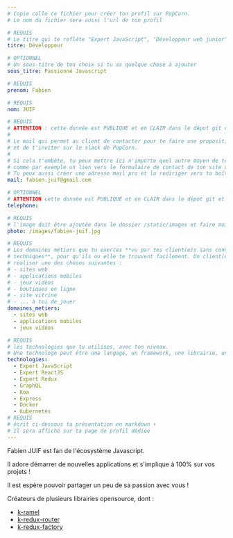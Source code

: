 ```yaml
---
# Copie colle ce fichier pour créer ton profil sur PopCorn.
# Le nom du fichier sera aussi l'url de ton profil

# REQUIS
# Le titre qui te refléte "Expert JavaScript", "Développeur web junior"
titre: Développeur

# OPTIONNEL
# Un sous-titre de ton choix si tu as quelque chose à ajouter
sous_titre: Passionné Javascript

# REQUIS
prenom: Fabien

# REQUIS
nom: JUIF

# REQUIS
# ATTENTION : cette donnée est PUBLIQUE et en CLAIR dans le dépot git et sur le site
#
# Le mail qui permet au client de contacter pour te faire une proposition de projet
# et de t'inviter sur le slack de PopCorn.
#
# Si cela t'embête, tu peux mettre ici n'importe quel autre moyen de te contacter,
# comme par exemple un lien vers le formulaire de contact de ton site ou vers ton linkedin.
# Tu peux aussi créer une adresse mail pro et la rediriger vers ta boîte mail perso
mail: fabien.juif@gmail.com

# OPTIONNEL
# ATTENTION cette donnée est PUBLIQUE et en CLAIR dans le dépot git et sur le site
telephone:

# REQUIS
# l'image doit être ajoutée dans le dossier /static/images et faire moins de 100ko ! Sa hauteur affichée sur le site sera de 300px, elle s'adaptera comme elle peut au responsive avec du css.
photo: /images/fabien-juif.jpg

# REQUIS
# Les domaines métiers que tu exerces **vu par tes client(e)s sans connaissances
# techniques**, pour qu'ils ou elle te trouvent facilement. Un client(e) veut par exemple
# réaliser une des choses suivantes :
# - sites web
# - applications mobiles
# - jeux vidéos
# - boutiques en ligne
# - site vitrine
# - ... à toi de jouer
domaines_metiers:
  - sites web
  - applications mobiles
  - jeux vidéos

# REQUIS
# les technologies que tu utilises, avec ton niveau.
# Une technologe peut être une langage, un framework, une librairie, un CMS ...
technologies:
  - Expert JavaScript
  - Expert ReactJS
  - Expert Redux
  - GraphQL
  - Koa
  - Express
  - Docker
  - Kubernetes
# REQUIS
# écrit ci-dessous ta présentation en markdown ⬇️
# Il sera affiché sur ta page de profil dédiée
---
```


Fabien JUIF est fan de l'écosystème Javascript.

Il adore démarrer de nouvelles applications et s'implique à 100% sur vos projets !

Il est espère pouvoir partager un peu de sa passion avec vous !

Créateurs de plusieurs librairies opensource, dont :
 - [k-ramel](https://github.com/alakarteio/k-ramel)
 - [k-redux-router](https://github.com/alakarteio/k-redux-router/)
 - [k-redux-factory](https://github.com/alakarteio/k-redux-factory)
